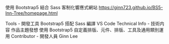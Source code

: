 使用 Bootstrap5 結合 Sass 客制化響應式網站
https://ginn723.github.io/BS5-Inn-Tree/homepage.html

Tools - 開發工具
Bootstrap5
搭配 Sass 編譯
VS Code
Technical Info - 技術内容
 作品主題發想
 使用 Bootstrap5 自定義排版、元件、排版、工具及通用類別運用
Contributor - 開發人員
Ginn Lee
